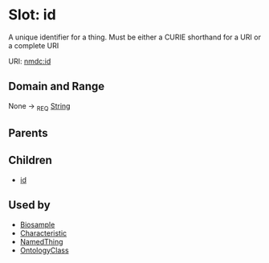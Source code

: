 
# Slot: id


A unique identifier for a thing. Must be either a CURIE shorthand for a URI or a complete URI

URI: [nmdc:id](https://microbiomedata/meta/id)

## Domain and Range

None ->  <sub>REQ</sub> [String](String.md)

## Parents


## Children

 *  [id](biosample_id.md)

## Used by

 * [Biosample](Biosample.md)
 * [Characteristic](Characteristic.md)
 * [NamedThing](NamedThing.md)
 * [OntologyClass](OntologyClass.md)
